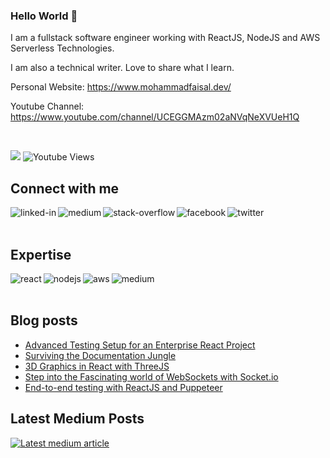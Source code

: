 ### Hello World 👋
I am a fullstack software engineer working with ReactJS, NodeJS and AWS Serverless Technologies.

I am also a technical writer. Love to share what I learn.

Personal Website: https://www.mohammadfaisal.dev/

Youtube Channel: https://www.youtube.com/channel/UCEGGMAzm02aNVqNeXVUeH1Q

<br>

![](https://komarev.com/ghpvc/?username=mohammad-faisal)
![Youtube Views](https://img.shields.io/youtube/channel/views/UCEGGMAzm02aNVqNeXVUeH1Q?style=social)
## Connect with me

[<img align="left" alt="linked-in" src="https://img.shields.io/badge/linkedin-%230077B5.svg?&style=for-the-badge&logo=linkedin&logoColor=white" />](https://www.linkedin.com/in/mohammad-faisal-2665b5134)
[<img align="left" alt="medium" src="https://img.shields.io/badge/medium-%2312100E.svg?&style=for-the-badge&logo=medium&logoColor=white" />](https://56faisal.medium.com/)
[<img align="left" alt="stack-overflow" src="https://img.shields.io/badge/stack%20overflow-FE7A16?logo=stack-overflow&logoColor=white&style=for-the-badge" />](https://stackoverflow.com/users/5379437/mohammad-faisal)
[<img align="left" alt="facebook" src="https://img.shields.io/badge/facebook-%231877F2.svg?&style=for-the-badge&logo=facebook&logoColor=white" />](https://www.facebook.com/56faisal/)
[<img align="left" alt="twitter" src="https://img.shields.io/badge/twitter-%231DA1F2.svg?&style=for-the-badge&logo=twitter&logoColor=white" />](https://twitter.com/Faiiiisaaaal)

<br>
<br>

## Expertise
<img align="left" alt="react" src="https://img.shields.io/badge/react%20-%2320232a.svg?&style=for-the-badge&logo=react&logoColor=%2361DAFB" />
<img align="left" alt="nodejs" src="https://img.shields.io/badge/node.js%20-%2343853D.svg?&style=for-the-badge&logo=node.js&logoColor=white" />
<img align="left" alt="aws" src="https://img.shields.io/badge/Amazon%20AWS-%23232F3E?logo=amazon-aws&logoColor=white&style=for-the-badge" />
<img align="left" alt="medium" src="https://img.shields.io/badge/postgres-%23316192.svg?&style=for-the-badge&logo=postgresql&logoColor=white" />
<br>
<br>


## Blog posts
<!-- BLOG-POST-LIST:START -->
- [Advanced Testing Setup for an Enterprise React Project](https://javascript.plainenglish.io/advanced-testing-setup-for-an-enterprise-react-project-a182cc74c749?source=rss-fe04a352a811------2)
- [Surviving the Documentation Jungle](https://levelup.gitconnected.com/surviving-the-documentation-jungle-fd015e393ad?source=rss-fe04a352a811------2)
- [3D Graphics in React with ThreeJS](https://javascript.plainenglish.io/3d-graphics-in-react-with-threejs-61cbd3296a27?source=rss-fe04a352a811------2)
- [Step into the Fascinating world of WebSockets with Socket.io](https://levelup.gitconnected.com/step-into-the-fascinating-world-of-websockets-with-socket-io-a39561e8e08e?source=rss-fe04a352a811------2)
- [End-to-end testing with ReactJS and Puppeteer](https://levelup.gitconnected.com/end-to-end-testing-with-reactjs-and-puppeteer-730b8877115d?source=rss-fe04a352a811------2)
<!-- BLOG-POST-LIST:END -->


<!-- ## Github Statistics
<img src="https://github-readme-stats.vercel.app/api?username=Mohammad-Faisal&theme=dark">

 -->
## Latest Medium Posts
<a target="_blank" href="https://github-readme-medium-recent-article.vercel.app/medium/@56faisal/0"><img src="https://github-readme-medium-recent-article.vercel.app/medium/@56faisal/0" alt="Latest medium article">



<!--
**Mohammad-Faisal/Mohammad-Faisal** is a ✨ _special_ ✨ repository because its `README.md` (this file) appears on your GitHub profile.

<img align="left" alt="medium" src="https://img.shields.io/badge/MongoDB-%234ea94b.svg?&style=for-the-badge&logo=mongodb&logoColor=white" />

[<img align="left" alt="medium" src="hhttps://img.shields.io/badge/gmail-D14836?&style=for-the-badge&logo=gmail&logoColor=white" />][gmail]

[<img align="left" alt="linked-in" src="https://img.shields.io/badge/gmail-D14836?&style=for-the-badge&logo=gmail&logoColor=white" />][LinekdIN]

[<img align="left" alt="stack-overflow" src="https://img.shields.io/badge/stack%20overflow-FE7A16?logo=stack-overflow&logoColor=white&style=for-the-badge" />][StackOverflow]

Here are some ideas to get you started:

- 🔭 I’m currently working on ...
- 🌱 I’m currently learning ...
- 👯 I’m looking to collaborate on ...
- 🤔 I’m looking for help with ...
- 💬 Ask me about ...
- 📫 How to reach me: ...
- 😄 Pronouns: ...
- ⚡ Fun fact: ...

<b>&#128200; Leetcode Stats</b>
<p float="left">
<img height="273em" src="https://leetcard.jacoblin.cool/mohammadfaisal?theme=light&font=Karma&ext=contest" />
</p>
-->
